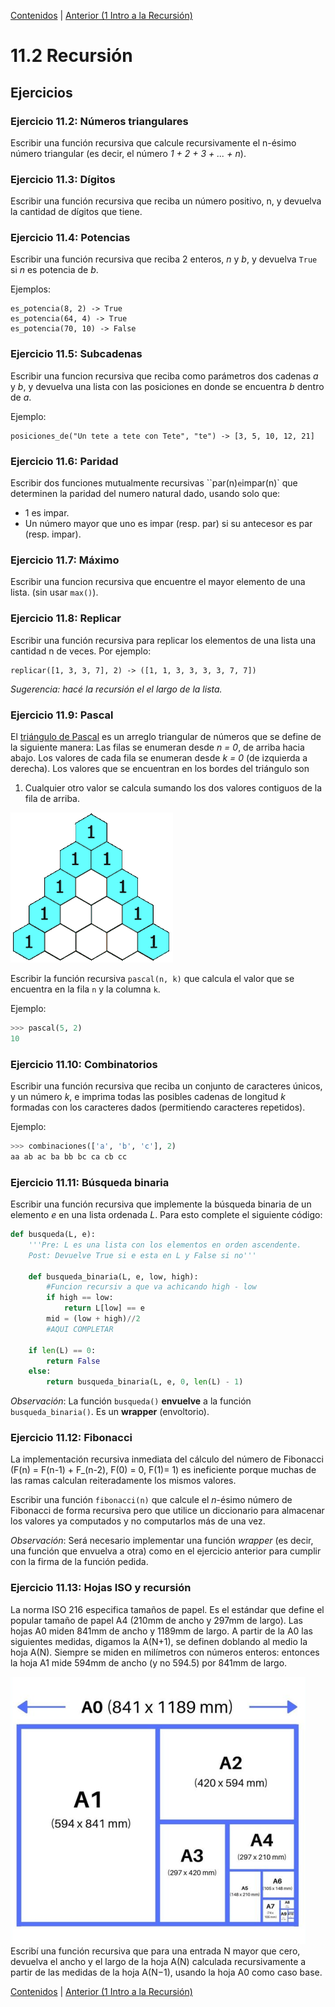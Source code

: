 [Contenidos](../Contenidos.md) \| [Anterior (1 Intro a la Recursión)](01_Recursion.md)

# 11.2 Recursión

## Ejercicios


### Ejercicio 11.2: Números triangulares
Escribir una función recursiva que calcule recursivamente el n-ésimo número
triangular (es decir, el número *1 + 2 + 3 + ... + n*).

### Ejercicio 11.3: Dígitos
Escribir una función recursiva que reciba un número positivo, n, y devuelva
la cantidad de dígitos que tiene.


### Ejercicio 11.4: Potencias
Escribir una función recursiva que reciba 2 enteros, *n* y *b*, y devuelva
`True` si *n* es potencia de *b*.

Ejemplos:
```
es_potencia(8, 2) -> True
es_potencia(64, 4) -> True
es_potencia(70, 10) -> False
```



### Ejercicio 11.5: Subcadenas
Escribir una funcion recursiva que reciba como parámetros dos cadenas *a* y
*b*, y devuelva una lista con las posiciones en donde se encuentra *b*
dentro de *a*.

Ejemplo:
```
posiciones_de("Un tete a tete con Tete", "te") -> [3, 5, 10, 12, 21]
```



### Ejercicio 11.6: Paridad
Escribir dos funciones mutualmente recursivas ``par(n)` e `impar(n)` que
determinen la paridad del numero natural dado, usando solo que:

* 1 es impar.
* Un número mayor que uno es impar (resp. par) si su antecesor es par (resp. impar).


### Ejercicio 11.7: Máximo
Escribir una funcion recursiva que encuentre el mayor elemento de una lista. (sin usar `max()`).


### Ejercicio 11.8: Replicar
Escribir una función recursiva para replicar los elementos de una lista
una cantidad n de veces. Por ejemplo:
```
replicar([1, 3, 3, 7], 2) -> ([1, 1, 3, 3, 3, 3, 7, 7])
```

_Sugerencia: hacé la recursión el el largo de la lista._

### Ejercicio 11.9: Pascal
El [triángulo de Pascal](https://es.wikipedia.org/wiki/Tri%C3%A1ngulo_de_Pascal) es un arreglo triangular de números que se define de la siguiente manera: Las filas se enumeran desde *n = 0*, de arriba hacia
abajo. Los valores de cada fila se enumeran desde *k = 0* (de izquierda a
derecha). Los valores que se encuentran en los bordes del triángulo son
1. Cualquier otro valor se calcula sumando los dos valores contiguos de
la fila de arriba.

![Pascal animado](./PascalTriangleAnimated2.gif)

Escribir la función recursiva `pascal(n, k)` que calcula el valor que se
encuentra en la fila `n` y la columna `k`. 

Ejemplo:
```python
>>> pascal(5, 2)
10
```



### Ejercicio 11.10: Combinatorios
Escribir una función recursiva que reciba un conjunto de caracteres únicos,
y un número *k*, e imprima todas las posibles cadenas de longitud *k* formadas
con los caracteres dados (permitiendo caracteres repetidos).

Ejemplo: 

```python
>>> combinaciones(['a', 'b', 'c'], 2)
aa ab ac ba bb bc ca cb cc
```


### Ejercicio 11.11: Búsqueda binaria
Escribir una función recursiva que implemente la búsqueda binaria de un elemento *e* en una lista ordenada *L*. Para esto complete el siguiente código:

```python
def busqueda(L, e):
    '''Pre: L es una lista con los elementos en orden ascendente.
    Post: Devuelve True si e esta en L y False si no'''

    def busqueda_binaria(L, e, low, high):
        #Funcion recursiv a que va achicando high - low
        if high == low:
            return L[low] == e
        mid = (low + high)//2
        #AQUI COMPLETAR

    if len(L) == 0:
        return False
    else:
        return busqueda_binaria(L, e, 0, len(L) - 1)
```

_Observación_: La función `busqueda()` **envuelve** a la función `busqueda_binaria()`. Es un **wrapper** (envoltorio).

### Ejercicio 11.12: Fibonacci
La implementación recursiva inmediata del cálculo del número de Fibonacci
(F(n) = F(n-1) + F_(n-2), F(0) = 0, F(1)= 1) es ineficiente porque muchas de las ramas calculan reiteradamente los mismos valores.

Escribir una función `fibonacci(n)` que calcule el *n*-ésimo número
de Fibonacci de forma recursiva pero que utilice un diccionario para almacenar
los valores ya computados y no computarlos más de una vez.

_Observación_: Será necesario implementar una función *wrapper* (es decir, una función que envuelva a otra) como en el ejercicio anterior para cumplir con la firma de la función pedida.


### Ejercicio 11.13: Hojas ISO y recursión
La norma ISO 216 especifica tamaños de papel. Es el estándar que define el popular tamaño de papel A4 (210mm de ancho y 297mm de largo). Las hojas A0 miden 841mm de ancho y 1189mm de largo. A partir de la A0 las siguientes medidas, digamos la A(N+1), se definen doblando al medio la hoja A(N). Siempre se miden en milı́metros con números enteros: entonces la hoja A1 mide 594mm
de ancho (y no 594.5) por 841mm de largo. 

![Hojas](./AN.png)
Escribí una función recursiva que para una entrada N mayor
que cero, devuelva el ancho y el largo de la hoja A(N) calculada
recursivamente a partir de las medidas de la hoja A(N−1), usando la
hoja A0 como caso base.


[Contenidos](../Contenidos.md) \| [Anterior (1 Intro a la Recursión)](01_Recursion.md)

